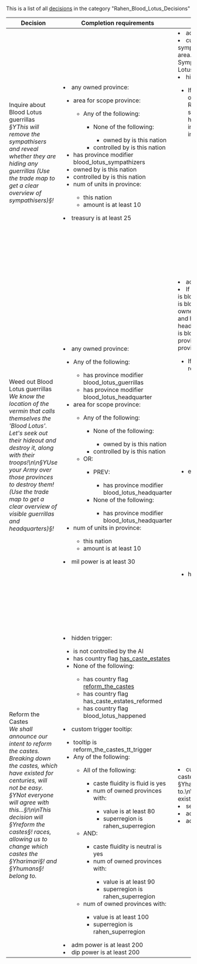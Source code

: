 This is a list of all [decisions](decisions.md) in the category "Rahen_Blood_Lotus_Decisions"

| Decision | Completion requirements | Effects | Requirements to appear |
| ----- | ------ | ----- | ------ |
| <a name="inquire_about_blood_lotus_guerrillas">Inquire about Blood Lotus guerrillas</a><br />*§YThis will remove the sympathisers and reveal whether they are hiding any guerrillas (Use the trade map to get a clear overview of sympathisers)§!* | <li>any owned province:</li><ul><li>area for scope province:</li><ul><li>Any of the following:</li><ul><li>None of the following:</li><ul><li>owned by is this nation</li></ul><li>controlled by is this nation</li></ul></ul><li>has province modifier blood_lotus_sympathizers</li><li>owned by is this nation</li><li>controlled by is this nation</li><li>num of units in province:</li><ul><li>this nation</li><li>amount is at least 10</li></ul></ul><li>treasury is at least 25</li> | <li>add treasury = -25</li><li>custom tooltip = Inquire among the sympathizers whether there are guerrillas in the area.\n\n This will remove all §YBlood Lotus Sympathizers§! and potentially reveal §YBlood Lotus Guerrillas§!.</li><li>hidden effect:</li><ul><li>If random owned province does not have owned by is ROOT; and has controlled by is ROOT; and  has province modifier is blood lotus sympathizers, and  has owned by is ROOT, and  has controlled by is ROOT, and  has num of units in province has who is ROOT, and num of units in province has amount is 10:</li><ul><li>area:</li><ul><li>If has province modifier is blood lotus guerrillas hidden:</li><ul><li>remove province modifier = blood_lotus_guerrillas_hidden</li><li>add province modifier:</li><ul><li>name = blood_lotus_guerrillas</li><li>duration = -1</li></ul></ul><li>remove province modifier = blood_lotus_sympathizers</li><li>add province modifier:</li><ul><li>name = blood_lotus_dissuaded_sympathizers</li><li>duration = 90</li></ul></ul></ul></ul> | <li>has disaster blood_lotus_rebellion</li><li>any owned province:</li><ul><li>has province modifier blood_lotus_sympathizers</li></ul> |
| <a name="weed_out_blood_lotus_guerrillas">Weed out Blood Lotus guerrillas</a><br />*We know the location of the vermin that calls themselves the 'Blood Lotus'. Let's seek out their hideout and destroy it, along with their troops!\n\n§YUse your Army over those provinces to destroy them! (Use the trade map to get a clear overview of visible guerrillas and headquarters)§!* | <li>any owned province:</li><ul><li>Any of the following:</li><ul><li>has province modifier blood_lotus_guerrillas</li><li>has province modifier  blood_lotus_headquarter</li></ul><li>area for scope province:</li><ul><li>Any of the following:</li><ul><li>None of the following:</li><ul><li>owned by is this nation</li></ul><li>controlled by is this nation</li></ul><li>OR:</li><ul><li>PREV:</li><ul><li>has province modifier blood_lotus_headquarter</li></ul><li>None of the following:</li><ul><li>has province modifier blood_lotus_headquarter</li></ul></ul></ul><li>num of units in province:</li><ul><li>this nation</li><li>amount is at least 10</li></ul></ul><li>mil power is at least 30</li> | <li>add mil power = -30</li><li>If random owned province has province modifier is blood lotus guerrillas, and has province modifier is blood lotus headquarter; and  does not have owned by is ROOT; and has controlled by is ROOT; and has PREV has province modifier is blood lotus headquarter; and does not have province modifier is blood lotus headquarter; and  has num of units in province has who is ROOT, and num of units in province has amount is 10:</li><ul><li>If has ROOT has country modifier is blood lotus rebel negotiation:</li><ul><li>If has province modifier is blood lotus guerrillas:</li><ul><li>spawn rebels:</li><ul><li>type = blood_lotus_rebel</li><li>size = 3</li></ul></ul><li>else:</li><ul><li>spawn rebels:</li><ul><li>type = blood_lotus_rebel</li><li>size = 4</li></ul></ul></ul><li>else:</li><ul><li>If has province modifier is blood lotus guerrillas:</li><ul><li>spawn rebels:</li><ul><li>type = blood_lotus_rebel</li><li>size = 4</li></ul></ul><li>else:</li><ul><li>spawn rebels:</li><ul><li>type = blood_lotus_rebel</li><li>size = 5</li></ul></ul></ul><li>hidden effect:</li><ul><li>area:</li><ul><li>remove province modifier = blood_lotus_guerrillas</li><li>remove province modifier = blood_lotus_headquarter</li></ul></ul></ul> | <li>has disaster blood_lotus_rebellion</li><li>any owned province:</li><ul><li>Any of the following:</li><ul><li>has province modifier blood_lotus_guerrillas</li><li>has province modifier  blood_lotus_headquarter</li></ul></ul> |
| <a name="reform_the_castes">Reform the Castes</a><br />*We shall announce our intent to reform the castes. Breaking down the castes, which have existed for centuries, will not be easy. §YNot everyone will agree with this...§!\n\nThis decision will §Yreform the castes§! races, allowing us to change which castes the §Yharimari§! and §Yhumans§! belong to.* | <li>hidden trigger:</li><ul><li>is not controlled by the AI</li><li>has country flag [has_caste_estates](../flags/has_caste_estates.md)</li><li>None of the following:</li><ul><li>has country flag [reform_the_castes](../flags/reform_the_castes.md)</li><li>has country flag  has_caste_estates_reformed</li><li>has country flag   blood_lotus_happened</li></ul></ul><li>custom trigger tooltip:</li><ul><li>tooltip is reform_the_castes_tt_trigger</li><li>Any of the following:</li><ul><li>All of the following:</li><ul><li>caste fluidity is fluid is yes</li><li>num of owned provinces with:</li><ul><li>value is at least 80</li><li>superregion is rahen_superregion</li></ul></ul><li>AND:</li><ul><li>caste fluidity is neutral is yes</li><li>num of owned provinces with:</li><ul><li>value is at least 90</li><li>superregion is rahen_superregion</li></ul></ul><li>num of owned provinces with:</li><ul><li>value is at least 100</li><li>superregion is rahen_superregion</li></ul></ul></ul><li>adm power is at least 200</li><li>dip power is at least 200</li> | <li>custom tooltip = This decision will §Yreform the castes§!, allowing us to change which castes the §Yharimari§! and §Yhumans§! belong to.\n\n§TBreaking down the castes, which have existed for centuries, will not be easy!§!</li><li>set country flag [reform_the_castes](../flags/reform_the_castes.md)</li><li>add adm power = -200</li><li>add dip power = -200</li> | <li>is not controlled by the AI</li><li>has country flag [has_caste_estates](../flags/has_caste_estates.md)</li><li>None of the following:</li><ul><li>has country flag [reform_the_castes](../flags/reform_the_castes.md)</li><li>has country flag  has_caste_estates_reformed</li><li>has country flag   blood_lotus_happened</li></ul><li>num of owned provinces with:</li><ul><li>value is at least 50</li><li>superregion is rahen_superregion</li></ul> |
